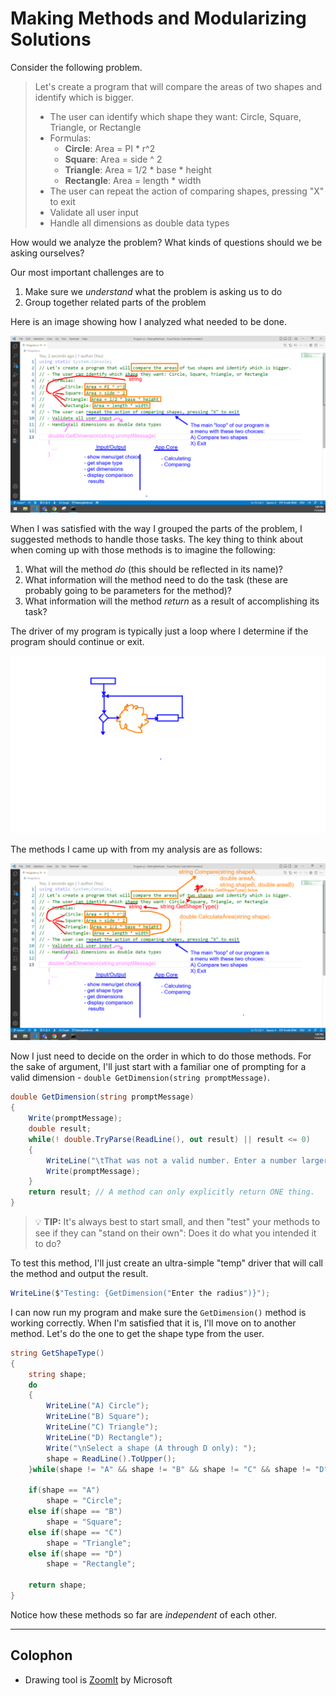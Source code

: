 # Making Methods and Modularizing Solutions

Consider the following problem.

> Let's create a program that will compare the areas of two shapes and identify which is bigger.
> 
> - The user can identify which shape they want: Circle, Square, Triangle, or Rectangle
> - Formulas:
>   - **Circle**: Area = PI * r^2
>   - **Square**: Area = side ^ 2
>   - **Triangle**: Area = 1/2 * base * height
>   - **Rectangle**: Area = length * width
> - The user can repeat the action of comparing shapes, pressing "X" to exit
> - Validate all user input
> - Handle all dimensions as double data types

How would we analyze the problem? What kinds of questions should we be asking ourselves?

Our most important challenges are to

1. Make sure we *understand* what the problem is asking us to do
2. Group together related parts of the problem

Here is an image showing how I analyzed what needed to be done.

![analysis](./Images/Analyze-Problem-Statement.png)

When I was satisfied with the way I grouped the parts of the problem, I suggested methods to handle those tasks. The key thing to think about when coming up with those methods is to imagine the following:

1. What will the method *do* (this should be reflected in its name)?
2. What information will the method need to do the task (these are probably going to be parameters for the method)?
3. What information will the method *return* as a result of accomplishing its task?

The driver of my program is typically just a loop where I determine if the program should continue or exit.

![driver](./Images/Driver.png)

The methods I came up with from my analysis are as follows:

![possible methods](./Images/Analyze-Proposed-Modularization.png)

Now I just need to decide on the order in which to do those methods. For the sake of argument, I'll just start with a familiar one of prompting for a valid dimension - `double GetDimension(string promptMessage)`.

```csharp
double GetDimension(string promptMessage)
{
    Write(promptMessage);
    double result;
    while(! double.TryParse(ReadLine(), out result) || result <= 0)
    {
        WriteLine("\tThat was not a valid number. Enter a number larger than zero");
        Write(promptMessage);
    }
    return result; // A method can only explicitly return ONE thing.
}
```

> :bulb: **TIP:** It's always best to start small, and then "test" your methods to see if they can "stand on their own": Does it do what you intended it to do?

To test this method, I'll just create an ultra-simple "temp" driver that will call the method and output the result.

```csharp
WriteLine($"Testing: {GetDimension("Enter the radius")}");
```

I can now run my program and make sure the `GetDimension()` method is working correctly. When I'm satisfied that it is, I'll move on to another method. Let's do the one to get the shape type from the user.

```csharp
string GetShapeType()
{
    string shape;
    do
    {
        WriteLine("A) Circle");
        WriteLine("B) Square");
        WriteLine("C) Triangle");
        WriteLine("D) Rectangle");
        Write("\nSelect a shape (A through D only): ");
        shape = ReadLine().ToUpper();
    }while(shape != "A" && shape != "B" && shape != "C" && shape != "D");

    if(shape == "A")
        shape = "Circle";
    else if(shape == "B")
        shape = "Square";
    else if(shape == "C")
        shape = "Triangle";
    else if(shape == "D")
        shape = "Rectangle";

    return shape;
}
```




Notice how these methods so far are *independent* of each other.

----

## Colophon

- Drawing tool is [ZoomIt](https://learn.microsoft.com/en-us/sysinternals/downloads/zoomit) by Microsoft

